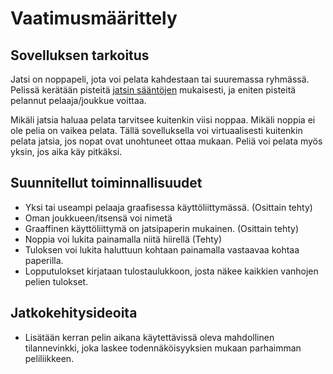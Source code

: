 # Vaatimusmäärittely

## Sovelluksen tarkoitus

Jatsi on noppapeli, jota voi pelata kahdestaan tai suuremassa ryhmässä. Pelissä kerätään pisteitä [jatsin sääntöjen](https://fi.wikipedia.org/wiki/Yatzy) mukaisesti, ja eniten pisteitä pelannut pelaaja/joukkue voittaa.



Mikäli jatsia haluaa pelata tarvitsee kuitenkin viisi noppaa. Mikäli noppia ei ole pelia on vaikea pelata. Tällä sovelluksella voi virtuaalisesti kuitenkin pelata jatsia, jos nopat ovat unohtuneet ottaa mukaan. Peliä voi pelata myös yksin, jos aika käy pitkäksi.



## Suunnitellut toiminnallisuudet

- Yksi tai useampi pelaaja graafisessa käyttöliittymässä. (Osittain tehty)
- Oman joukkueen/itsensä voi nimetä
- Graaffinen käyttöliittymä on jatsipaperin mukainen. (Osittain tehty)
- Noppia voi lukita painamalla niitä hiirellä (Tehty)
- Tuloksen voi lukita haluttuun kohtaan painamalla vastaavaa kohtaa paperilla.
- Lopputulokset kirjataan tulostaulukkoon, josta näkee kaikkien vanhojen pelien tulokset. 


## Jatkokehitysideoita

- Lisätään kerran pelin aikana käytettävissä oleva mahdollinen tilannevinkki, joka laskee todennäköisyyksien mukaan parhaimman peliliikkeen.
